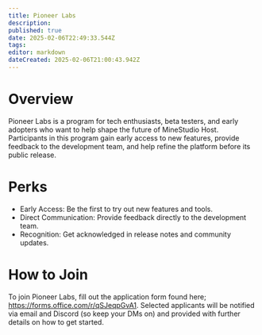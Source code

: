 ```yaml
---
title: Pioneer Labs
description: 
published: true
date: 2025-02-06T22:49:33.544Z
tags: 
editor: markdown
dateCreated: 2025-02-06T21:00:43.942Z
---
```


# Overview
Pioneer Labs is a program for tech enthusiasts, beta testers, and early adopters who want to help shape the future of MineStudio Host. Participants in this program gain early access to new features, provide feedback to the development team, and help refine the platform before its public release.


# Perks
- Early Access: Be the first to try out new features and tools.
- Direct Communication: Provide feedback directly to the development team.
- Recognition: Get acknowledged in release notes and community updates.

# How to Join
To join Pioneer Labs, fill out the application form found here; https://forms.office.com/r/qSJeqpGvA1. Selected applicants will be notified via email and Discord (so keep your DMs on) and provided with further details on how to get started.
